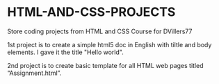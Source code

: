 # HTML-AND-CSS-PROJECTS

Store coding projects from HTML and CSS Course for DVillers77



1st project is to create a simple html5 doc in English with tiltle and body elements. I gave it the title "Hello world".

2nd project is to create basic template for all HTML web pages titled “Assignment.html”.

